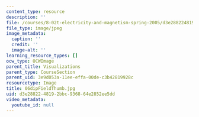 ```yaml
---
content_type: resource
description: ''
file: /courses/8-02t-electricity-and-magnetism-spring-2005/d3e2882248192bbc936864e2852ee5dd_06dipFieldThumb.jpg
file_type: image/jpeg
image_metadata:
  caption: ''
  credit: ''
  image-alt: ''
learning_resource_types: []
ocw_type: OCWImage
parent_title: Visualizations
parent_type: CourseSection
parent_uid: 3e9d053a-11ee-effa-00de-c3b42819928c
resourcetype: Image
title: 06dipFieldThumb.jpg
uid: d3e28822-4819-2bbc-9368-64e2852ee5dd
video_metadata:
  youtube_id: null
---
```

